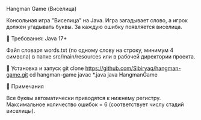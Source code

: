 Hangman Game (Виселица)

Консольная игра "Виселица" на Java. Игра загадывает слово, а игрок должен угадывать буквы. За каждую ошибку появляется виселица.

🔹 Требования: Java 17+

Файл словаря words.txt (по одному слову на строку, минимум 4 символа) в папке src/main/resources или в рабочей директории проекта.

🔹 Установка и запуск
git clone https://github.com/Sibiryaq/hangman-game.git
cd hangman-game
javac *.java
java HangmanGame


🔹 Примечания

Все буквы автоматически приводятся к нижнему регистру.
Максимальное количество ошибок = 6 (соответствует числу стадий виселицы).